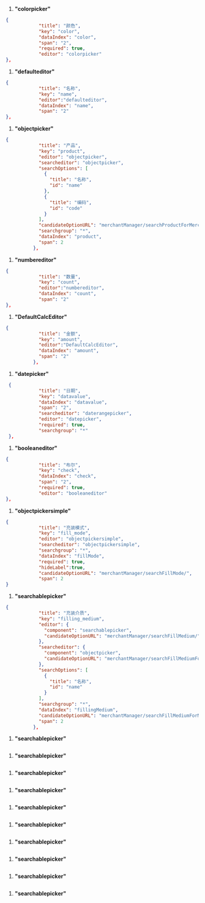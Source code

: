 1. **"colorpicker"**  
```json
{
            "title": "颜色",
            "key": "color",
            "dataIndex": "color",
            "span": "2",
            "required": true,
            "editor": "colorpicker"
},
```



1. **"defaulteditor"**  
```json
{
            "title": "名称",
            "key": "name",
            "editor":"defaulteditor",
            "dataIndex": "name",
            "span": "2"
},
```


1. **"objectpicker"**  
```json
{
            "title": "产品",
            "key": "product",
            "editor": "objectpicker",
            "searcheditor": "objectpicker",
            "searchOptions": [
              {
                "title": "名称",
                "id": "name"
              },
              {
                "title": "编码",
                "id": "code"
              }
            ],
            "candidateOptionURL": "merchantManager/searchProductForMerchant/",
            "searchgroup": "*",
            "dataIndex": "product",
            "span": 2
          },
```


1. **"numbereditor"**  
```json
{
            "title": "数量",
            "key": "count",
            "editor":"numbereditor",
            "dataIndex": "count",
            "span": "2"
},
```


1. **"DefaultCalcEditor"**  
```json
{
            "title": "金额",
            "key": "amount",
            "editor":"DefaultCalcEditor",
            "dataIndex": "amount",
            "span": "2"
          },
```


1. **"datepicker"**  
```json
 {
            "title": "日期",
            "key": "datavalue",
            "dataIndex": "datavalue",
            "span": "2",
            "searcheditor": "daterangepicker",
            "editor": "datepicker",
            "required": true,
            "searchgroup": "*"
 },
```


1. **"booleaneditor"**  
```json
{
            "title": "布尔",
            "key": "check",
            "dataIndex": "check",
            "span": "2",
            "required": true,
            "editor": "booleaneditor"
},
```


1. **"objectpickersimple"**  
```json
{
            "title": "充装模式",
            "key": "fill_mode",
            "editor": "objectpickersimple",
            "searcheditor": "objectpickersimple",
            "searchgroup": "*",
            "dataIndex": "fillMode",
            "required": true,
            "hideLabel":true,
            "candidateOptionURL": "merchantManager/searchFillMode/",
            "span": 2
}
```


1. **"searchablepicker"**  
```json
{
            "title": "充装介质",
            "key": "filling_medium",
            "editor": {
              "component": "searchablepicker",
              "candidateOptionURL": "merchantManager/searchFillMedium/"
            },
            "searcheditor": {
              "component": "objectpicker",
              "candidateOptionURL": "merchantManager/searchFillMediumForMerchant/"
            },
            "searchOptions": [
              {
                "title": "名称",
                "id": "name"
              }
            ],
            "searchgroup": "*",
            "dataIndex": "fillingMedium",
            "candidateOptionURL": "merchantManager/searchFillMediumForMerchant/",
            "span": 2
          },
```


1. **"searchablepicker"**  
```json

```


1. **"searchablepicker"**  
```json

```


1. **"searchablepicker"**  
```json

```


1. **"searchablepicker"**  
```json

```


1. **"searchablepicker"**  
```json

```


1. **"searchablepicker"**  
```json

```


1. **"searchablepicker"**  
```json

```


1. **"searchablepicker"**  
```json

```


1. **"searchablepicker"**  
```json

```


1. **"searchablepicker"**  
```json

```